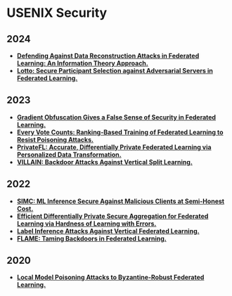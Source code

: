 # USENIX Security

## 2024

- **[Defending Against Data Reconstruction Attacks in Federated Learning: An Information Theory Approach.](https://www.usenix.org/conference/usenixsecurity24/presentation/tan)**
- **[Lotto: Secure Participant Selection against Adversarial Servers in Federated Learning.](https://www.usenix.org/conference/usenixsecurity24/presentation/jiang-zhifeng)**

## 2023

- **[Gradient Obfuscation Gives a False Sense of Security in Federated Learning.](https://www.usenix.org/system/files/sec23summer_372-yue-prepub.pdf)**
- **[Every Vote Counts: Ranking-Based Training of Federated Learning to Resist Poisoning Attacks.](https://www.usenix.org/system/files/sec23fall-prepub-475-mozaffari.pdf)**
- **[PrivateFL: Accurate, Differentially Private Federated Learning via Personalized Data Transformation.](https://www.usenix.org/system/files/sec23fall-prepub-427-yang-yuchen.pdf)**
- **[VILLAIN: Backdoor Attacks Against Vertical Split Learning.](https://www.usenix.org/system/files/usenixsecurity23-bai.pdf)**

## 2022

- **[SIMC: ML Inference Secure Against Malicious Clients at Semi-Honest Cost.](https://www.usenix.org/system/files/sec22-chandran.pdf)**
- **[Efficient Differentially Private Secure Aggregation for Federated Learning via Hardness of Learning with Errors.](https://www.usenix.org/system/files/sec22-stevens.pdf)**
- **[Label Inference Attacks Against Vertical Federated Learning.](https://www.usenix.org/system/files/sec22-fu-chong.pdf)**
- **[FLAME: Taming Backdoors in Federated Learning.](https://www.usenix.org/system/files/sec22-nguyen.pdf)**

## 2020

- **[Local Model Poisoning Attacks to Byzantine-Robust Federated Learning.](https://www.usenix.org/system/files/sec20-fang.pdf)**
